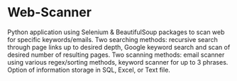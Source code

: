 # Web-Scanner
Python application using Selenium &amp; BeautifulSoup packages to scan web for specific keywords/emails. Two searching methods: recursive search through page links up to desired depth, Google keyword search and scan of desired number of resulting pages. Two scanning methods: email scanner using various regex/sorting methods, keyword scanner for up to 3 phrases. Option of information storage in SQL, Excel, or Text file.
